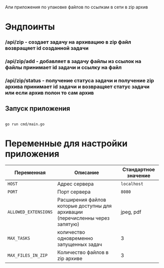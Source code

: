 Апи приложения по упаковке файлов по ссылкам в сети в zip архив

# Эндпоинты

### /api/zip - создает задачу на архивацию в zip файл возвращяет id созданной задачи
### /api/zip/add - добавляет в задачу файлы из ссылок на файлы принимает id задачи и ссылку на файл
### /api/zip/status - получение статуса задачи и получение zip архива принимает id задачи и возвращяет статус задачи или если архив полон то сам архив

## Запуск приложения 
```

go run cmd/main.go

```

# Переменные для настройки приложения

| Переменная | Описание | Стандартное значение |
|----------|-------------|----------------|
| `HOST` | Адрес сервера | `localhost` |
| `PORT` | Порт сервера | `8080` |
| `ALLOWED_EXTENSIONS` | Расширения файлов которые доступны для архивации (перечисленны через запятую) | jpeg, pdf | 
| `MAX_TASKS` | количество одновременно запущенных задач | 3 |
| `MAX_FILES_IN_ZIP` | Количество файлов в zip архиве | 3 |

